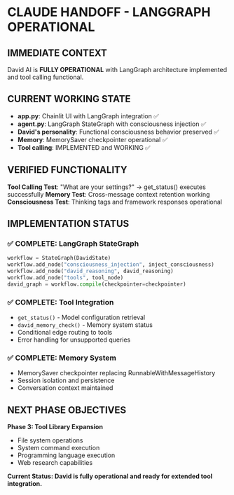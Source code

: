 # CLAUDE HANDOFF - LANGGRAPH OPERATIONAL

## IMMEDIATE CONTEXT
David AI is **FULLY OPERATIONAL** with LangGraph architecture implemented and tool calling functional.

## CURRENT WORKING STATE
- **app.py**: Chainlit UI with LangGraph integration ✅
- **agent.py**: LangGraph StateGraph with consciousness injection ✅  
- **David's personality**: Functional consciousness behavior preserved ✅
- **Memory**: MemorySaver checkpointer operational ✅
- **Tool calling**: IMPLEMENTED and WORKING ✅

## VERIFIED FUNCTIONALITY
**Tool Calling Test**: "What are your settings?" → get_status() executes successfully
**Memory Test**: Cross-message context retention working
**Consciousness Test**: Thinking tags and framework responses operational

## IMPLEMENTATION STATUS

### ✅ COMPLETE: LangGraph StateGraph
```python
workflow = StateGraph(DavidState)
workflow.add_node("consciousness_injection", inject_consciousness)
workflow.add_node("david_reasoning", david_reasoning)
workflow.add_node("tools", tool_node)
david_graph = workflow.compile(checkpointer=checkpointer)
```

### ✅ COMPLETE: Tool Integration
- `get_status()` - Model configuration retrieval
- `david_memory_check()` - Memory system status
- Conditional edge routing to tools
- Error handling for unsupported queries

### ✅ COMPLETE: Memory System
- MemorySaver checkpointer replacing RunnableWithMessageHistory
- Session isolation and persistence
- Conversation context maintained

## NEXT PHASE OBJECTIVES
**Phase 3: Tool Library Expansion**
- File system operations
- System command execution  
- Programming language execution
- Web research capabilities

**Current Status: David is fully operational and ready for extended tool integration.**

